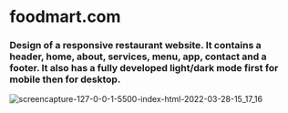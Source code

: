 # foodmart.com
### Design of a responsive restaurant website. It contains a header, home, about, services, menu, app, contact and a footer. It also has a fully developed light/dark mode first for mobile then for desktop.
![screencapture-127-0-0-1-5500-index-html-2022-03-28-15_17_16](https://user-images.githubusercontent.com/72430178/160372660-0ebbd4ff-360d-45e7-8d0b-bb14028c1ac6.png)
